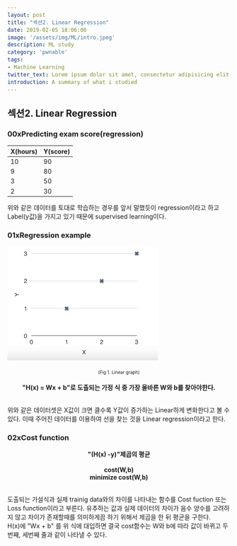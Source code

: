 ```yaml
---
layout: post
title: "섹션2. Linear Regression"
date: 2019-02-05 18:06:00
image: '/assets/img/ML/intro.jpeg'
description: ML study
category: 'pwnable'
tags:
- Machine Learning
twitter_text: Lorem ipsum dolor sit amet, consectetur adipisicing elit.
introduction: A summary of what i studied
---
```


## 섹션2. Linear Regression

### 00xPredicting exam score(regression)

 X(hours) | Y(score)
 ---- | ----
 10 | 90
 9 | 80
 3 | 50
 2 | 30

 위와 같은 데이터를 토대로 학습하는 경우를 앞서 말했듯이 regression이라고 하고 Label(y값)을 가지고 있기 때문에 supervised learning이다.

### 01xRegression example

 ![problem](/assets/img/ML/section2/figure1.PNG "Linear graph")
<center><font size="0.5em">(Fig 1. Linear graph)</font></center><br>

<center><b>"H(x) = Wx + b"로 도출되는 가정 식 중 가장 올바른 W와 b를 찾아야한다.</b></center><br>

위와 같은 데이터셋은 X값이 크면 클수록 Y값이 증가하는 Linear하게 변화한다고 볼 수 있다. 이때 주어진 데이터를 이용하여 선을 찾는 것을 Linear regression이라고 한다.<br>

### 02xCost function

<center><b>"(H(x) -y)"제곱의 평균</b></center><br>
<center><b>cost(W,b)<br>minimize cost(W,b)</b></center><br>

도출되는 가설식과 실제 trainig data와의 차이를 나타내는 함수를 Cost fuction 또는 Loss function이라고 부른다. 유추하는 값과 실제 데이터의 차이가 음수 양수를 고려하지 않고 차이가 존재할때를 의미하게끔 하기 위해서 제곱을 한 뒤 평균을 구한다.<br>
H(x)에 "Wx + b" 를 위 식에 대입하면 결국 cost함수는 W와 b에 따라 값이 바뀌고 두번째, 세번째 줄과 같이 나타낼 수 있다.<br>

